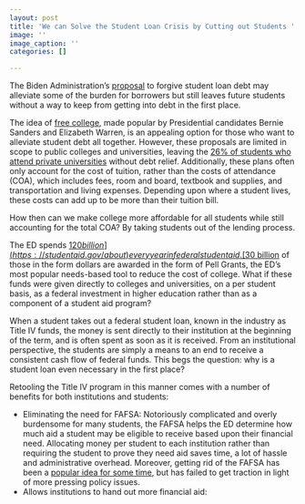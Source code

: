 ```yaml
---
layout: post
title: 'We can Solve the Student Loan Crisis by Cutting out Students '
image: ''
image_caption: ''
categories: []

---
```

The Biden Administration’s [proposal](https://www.nytimes.com/2020/11/18/upshot/student-debt-forgiveness-biden.html) to forgive student loan debt may alleviate some of the burden for borrowers but still leaves future students without a way to keep from getting into debt in the first place.

The idea of [free college](https://blogs.edweek.org/edweek/high_school_and_beyond/2019/05/4_things_you_need_to_know_about_free_college_proposals.html), made popular by Presidential candidates Bernie Sanders and Elizabeth Warren, is an appealing option for those who want to alleviate student debt all together. However, these proposals are limited in scope to public colleges and universities, leaving the [26% of students who attend private universities](https://educationdata.org/college-enrollment-statistics) without debt relief. Additionally, these plans often only account for the cost of tuition, rather than the costs of attendance (COA), which includes fees, room and board, textbook and supplies, and transportation and living expenses. Depending upon where a student lives, these costs can add up to be more than their tuition bill.

How then can we make college more affordable for all students while still accounting for the total COA? By taking students out of the lending process.

The ED spends [$120 billion](https://studentaid.gov/about) every year in federal student aid. [$30 billion](https://www.statista.com/statistics/235374/expenditure-on-federal-pell-grants-in-the-us/) of those in the form dollars are awarded in the form of Pell Grants, the ED’s most popular needs-based tool to reduce the cost of college. What if these funds were given directly to colleges and universities, on a per student basis, as a federal investment in higher education rather than as a component of a student aid program?

When a student takes out a federal student loan, known in the industry as Title IV funds, the money is sent directly to their institution at the beginning of the term, and is often spent as soon as it is received. From an institutional perspective, the students are simply a means to an end to receive a consistent cash flow of federal funds. This begs the question: why is a student loan even necessary in the first place?

Retooling the Title IV program in this manner comes with a number of benefits for both institutions and students:

* Eliminating the need for FAFSA: Notoriously complicated and overly burdensome for many students, the FAFSA helps the ED determine how much aid a student may be eligible to receive based upon their financial need. Allocating money per student to each institution rather than requiring the student to prove they need aid saves time, a lot of hassle and administrative overhead. Moreover, getting rid of the FAFSA has been a [popular idea for some time](https://www.nytimes.com/2015/08/23/upshot/fafsa-follies-to-gain-a-student-eliminate-a-form.html?rref=upshot), but has failed to get traction in light of more pressing policy issues.
* Allows institutions to hand out more financial aid: